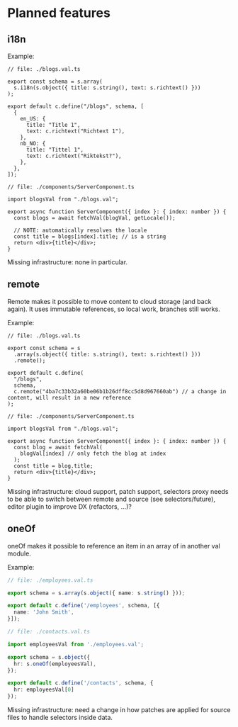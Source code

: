 # Planned features

## i18n

Example:

```tsx
// file: ./blogs.val.ts

export const schema = s.array(
  s.i18n(s.object({ title: s.string(), text: s.richtext() }))
);

export default c.define("/blogs", schema, [
  {
    en_US: {
      title: "Title 1",
      text: c.richtext("Richtext 1"),
    },
    nb_NO: {
      title: "Tittel 1",
      text: c.richtext("Riktekst?"),
    },
  },
]);

// file: ./components/ServerComponent.ts

import blogsVal from "./blogs.val";

export async function ServerComponent({ index }: { index: number }) {
  const blogs = await fetchVal(blogVal, getLocale());

  // NOTE: automatically resolves the locale
  const title = blogs[index].title; // is a string
  return <div>{title}</div>;
}
```

Missing infrastructure: none in particular.

## remote

Remote makes it possible to move content to cloud storage (and back again). It uses immutable references, so local work, branches still works.

Example:

```tsx
// file: ./blogs.val.ts

export const schema = s
  .array(s.object({ title: s.string(), text: s.richtext() }))
  .remote();

export default c.define(
  "/blogs",
  schema,
  c.remote("4ba7c33b32a60be06b1b26dff8cc5d8d967660ab") // a change in content, will result in a new reference
);

// file: ./components/ServerComponent.ts

import blogsVal from "./blogs.val";

export async function ServerComponent({ index }: { index: number }) {
  const blog = await fetchVal(
    blogVal[index] // only fetch the blog at index
  );
  const title = blog.title;
  return <div>{title}</div>;
}
```

Missing infrastructure: cloud support, patch support, selectors proxy needs to be able to switch between remote and source (see selectors/future), editor plugin to improve DX (refactors, ...)?

## oneOf

oneOf makes it possible to reference an item in an array of in another val module.

Example:

```ts
// file: ./employees.val.ts

export schema = s.array(s.object({ name: s.string() }));

export default c.define('/employees', schema, [{
  name: 'John Smith',
}]);

// file: ./contacts.val.ts

import employeesVal from './employees.val';

export schema = s.object({
  hr: s.oneOf(employeesVal),
});

export default c.define('/contacts', schema, {
  hr: employeesVal[0]
});


```

Missing infrastructure: need a change in how patches are applied for source files to handle selectors inside data.

